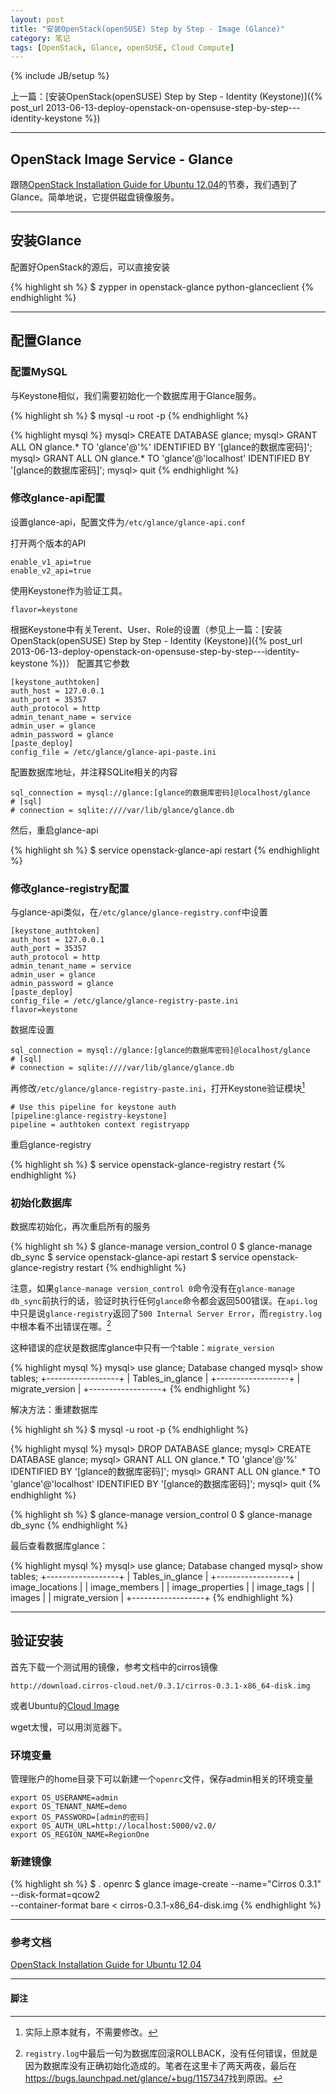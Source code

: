 ```yaml
---
layout: post
title: "安装OpenStack(openSUSE) Step by Step - Image (Glance)"
category: 笔记
tags: [OpenStack, Glance, openSUSE, Cloud Compute]
---
```

{% include JB/setup %}

上一篇：[安装OpenStack(openSUSE) Step by Step - Identity (Keystone)]({% post_url 2013-06-13-deploy-openstack-on-opensuse-step-by-step---identity-keystone %})

---

## OpenStack Image Service - Glance

跟随[OpenStack Installation Guide for Ubuntu 12.04][]的节奏，我们遇到了Glance。简单地说，它提供磁盘镜像服务。

---

## 安装Glance

配置好OpenStack的源后，可以直接安装

{% highlight sh %}
$ zypper in openstack-glance python-glanceclient
{% endhighlight %}

---

## 配置Glance

### 配置MySQL

与Keystone相似，我们需要初始化一个数据库用于Glance服务。

{% highlight sh %}
$ mysql -u root -p
{% endhighlight %}

{% highlight mysql %}
mysql> CREATE DATABASE glance;
mysql> GRANT ALL ON glance.* TO 'glance'@'%' IDENTIFIED BY '[glance的数据库密码]';
mysql> GRANT ALL ON glance.* TO 'glance'@'localhost' IDENTIFIED BY '[glance的数据库密码]';
mysql> quit
{% endhighlight %}

### 修改glance-api配置

设置glance-api，配置文件为`/etc/glance/glance-api.conf`

打开两个版本的API

	enable_v1_api=true
	enable_v2_api=true

使用Keystone作为验证工具。

	flavor=keystone

根据Keystone中有关Terent、User、Role的设置（参见上一篇：[安装OpenStack(openSUSE) Step by Step - Identity (Keystone)]({% post_url 2013-06-13-deploy-openstack-on-opensuse-step-by-step---identity-keystone %})）
配置其它参数

	[keystone_authtoken]
	auth_host = 127.0.0.1
	auth_port = 35357
	auth_protocol = http
	admin_tenant_name = service
	admin_user = glance
	admin_password = glance
	[paste_deploy]
	config_file = /etc/glance/glance-api-paste.ini

配置数据库地址，并注释SQLite相关的内容

	sql_connection = mysql://glance:[glance的数据库密码]@localhost/glance
	# [sql]
	# connection = sqlite:////var/lib/glance/glance.db


然后，重启glance-api

{% highlight sh %}
$ service openstack-glance-api restart
{% endhighlight %}

### 修改glance-registry配置

与glance-api类似，在`/etc/glance/glance-registry.conf`中设置

	[keystone_authtoken]
	auth_host = 127.0.0.1
	auth_port = 35357
	auth_protocol = http
	admin_tenant_name = service
	admin_user = glance
	admin_password = glance
	[paste_deploy]
	config_file = /etc/glance/glance-registry-paste.ini
	flavor=keystone

数据库设置

	sql_connection = mysql://glance:[glance的数据库密码]@localhost/glance
	# [sql]
	# connection = sqlite:////var/lib/glance/glance.db

再修改`/etc/glance/glance-registry-paste.ini`，打开Keystone验证模块[^1]

	# Use this pipeline for keystone auth
	[pipeline:glance-registry-keystone]
	pipeline = authtoken context registryapp

重启glance-registry

{% highlight sh %}
$ service openstack-glance-registry restart
{% endhighlight %}


### 初始化数据库

数据库初始化，再次重启所有的服务

{% highlight sh %}
$ glance-manage version_control 0
$ glance-manage db_sync
$ service openstack-glance-api restart
$ service openstack-glance-registry restart
{% endhighlight %}

注意，如果`glance-manage version_control 0`命令没有在`glance-manage db_sync`前执行的话，验证时执行任何`glance`命令都会返回500错误。在`api.log`中只是说`glance-registry`返回了`500 Internal Server Error`，而`registry.log`中根本看不出错误在哪。[^2]

这种错误的症状是数据库glance中只有一个table：`migrate_version`

{% highlight mysql %}
mysql> use glance;
Database changed
mysql> show tables;
+------------------+
| Tables_in_glance |
+------------------+
| migrate_version  |
+------------------+
{% endhighlight %}

解决方法：重建数据库

{% highlight sh %}
$ mysql -u root -p
{% endhighlight %}

{% highlight mysql %}
mysql> DROP DATABASE glance;
mysql> CREATE DATABASE glance;
mysql> GRANT ALL ON glance.* TO 'glance'@'%' IDENTIFIED BY '[glance的数据库密码]';
mysql> GRANT ALL ON glance.* TO 'glance'@'localhost' IDENTIFIED BY '[glance的数据库密码]';
mysql> quit
{% endhighlight %}

{% highlight sh %}
$ glance-manage version_control 0
$ glance-manage db_sync
{% endhighlight %}

最后查看数据库glance：

{% highlight mysql %}
mysql> use glance;
Database changed
mysql> show tables;
+------------------+
| Tables_in_glance |
+------------------+
| image_locations  |
| image_members    |
| image_properties |
| image_tags       |
| images           |
| migrate_version  |
+------------------+
{% endhighlight %}


---

## 验证安装

首先下载一个测试用的镜像，参考文档中的cirros镜像

	http://download.cirros-cloud.net/0.3.1/cirros-0.3.1-x86_64-disk.img

或者Ubuntu的[Cloud Image][]

wget太慢，可以用浏览器下。

### 环境变量

管理账户的home目录下可以新建一个`openrc`文件，保存admin相关的环境变量

	export OS_USERANME=admin
	export OS_TENANT_NAME=demo
	export OS_PASSWORD=[admin的密码]
	export 0S_AUTH_URL=http://localhost:5000/v2.0/
	export OS_REGION_NAME=RegionOne

### 新建镜像

{% highlight sh %}
$ . openrc
$ glance image-create --name="Cirros 0.3.1" --disk-format=qcow2 \
--container-format bare < cirros-0.3.1-x86_64-disk.img
{% endhighlight %}






---

### 参考文档

[OpenStack Installation Guide for Ubuntu 12.04][]

---

#### 脚注

[^1]: 实际上原本就有，不需要修改。

[^2]: `registry.log`中最后一句为数据库回滚ROLLBACK，没有任何错误，但就是因为数据库没有正确初始化造成的。笔者在这里卡了两天两夜，最后在<https://bugs.launchpad.net/glance/+bug/1157347>找到原因。

[Cloud Image]: http://cloud-images.ubuntu.com/
[OpenStack Installation Guide for Ubuntu 12.04]: http://docs.openstack.org/grizzly/openstack-compute/install/apt/content/
